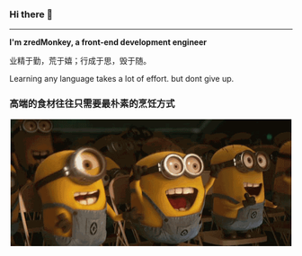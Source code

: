 ### Hi there 👋

---

**I'm zredMonkey, a front-end development engineer**


<p align="left">业精于勤，荒于嬉；行成于思，毁于随。</p>
<p align="left">Learning any language takes a lot of effort. but dont give up.</p>
<h3 align="left">高端的食材往往只需要最朴素的烹饪方式</h3>


<p align="center">
  <img align="center" src="https://github.com/zredMonkey/zredMonkey/blob/master/yellowMan.gif"/>
<!--  <img align="center" src="https://github.com/zredMonkey/zredMonkey/blob/master/monkey.jpg" width="50%"/>-->
</p>

<!--
Here are some ideas to get you started:
-->

<!--
**zredMonkey/zredMonkey** is a ✨ _special_ ✨ repository because its `README.md` (this file) appears on your GitHub profile.

Here are some ideas to get you started:

- 🔭 I’m currently working on ...
- 🌱 I’m currently learning ...
- 👯 I’m looking to collaborate on ...
- 🤔 I’m looking for help with ...
- 💬 Ask me about ...
- 📫 How to reach me: ...
- 😄 Pronouns: ...
- ⚡ Fun fact: ...
-->

<!--
[comment]: <> (![]&#40;https://github-readme-stats.vercel.app/api?username=zredMonkey&theme=prussian&#41;)
-->

